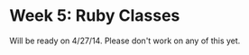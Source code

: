 # Week 5: Ruby Classes

Will be ready on 4/27/14. Please don't work on any of this yet. 
<!-- 
This week you will be working on creating ruby classes and translating RSpec into driver code. Please make sure to follow each step we ask you to do (write driver test code, pseudocode, initial solution, refactoring, reflection, and review). This week gets into more advanced concepts, so make sure you pair as often as you need to ensure you are able to learn efficiently and have fun doing it! You can pair on any challenge (except for solo challenges) and you have an awesome community of programmers to pair with. You can always ask people to pair on the community and work with people from other locations! 


## Challenges
1. [Die Class 1: Numeric](1_die)
2. [Die Class 2: Arbitrary Symbols](2_die)
3. [Build a Simple Guessing Game SOLO CHALLENGE](3_guessing_game_solo_challenge)
4. [A Nested Array to Model a Boggle Board](4_boggle_board)
5. [Virus Predictor](5_virus_predictor)
6. [Validate Credit Card](6_validate_credit_card)
7. [Technical Blog](7_technical_blog.md)
8. [Cultural Blog](8_cultural_blog.md)
9. [GPS 2.1- Don't look until your GPS Session!](9_gps2.1)
10. [BONUS: Reverse Polish Notation Calculator](10_BONUS_rpn)


## Submitting your work
You should fork the unit 2 repo into your GitHub Account by clicking the "fork" button on the top right of this page. You will be responsible for syncing changes from the unit 2 master repo by following the steps [here](http://stackoverflow.com/questions/11394349/upstream-pulls-with-the-github-desktop-client). Make sure you follow them step by step. 

Just to make sure we keep things fun, we are going to have you work with `week_5` differently. Most of the challenges have multiple files, so you can find each file in a folder (directory). You will modify the `my_solutions.rb` file in each directory to add your code. 

When you make updates to the files, you should commit your work the same way you did for your website through the app. Include a commit message that describes what you've changed. For example: "added my solution for 2_die"

You need to submit your work through [this google form](https://docs.google.com/forms/d/1Y1UajPVN_68qSdQ1jNry6TJU4qaZ_UuhSVfoxuqBBOo/viewform) by Sunday at 11:59pm. Expect to submit the links from your repo for each challenge above. 

## Remember your Unit Goals!
- Pair at least once this week with a member of your accountability group.  *You need to pair **4** times this unit*
- Give feedback for each person you paired with. *You need to submit at least 5 pieces of feedback in this unit* (4 for peer-pairing, and 1 GPS)
- Rate at least 7 pieces of [Meta Feedback](https://socrates.devbootcamp.com/feedback) on Socrates. *You need to rate 20 pieces of feedback per unit.

## Resources
*These are for reference if you want some additional sources.* 
- [Writing our own Class in Ruby](http://rubylearning.com/satishtalim/writing_our_own_class_in_ruby.html)
- [Ruby Classes and Objects](http://www.tutorialspoint.com/ruby/ruby_classes.htm)
- [Introduction to Refactoring](http://sourcemaking.com/refactoring/introduction-to-refactoring)   
- [Ruby for Newbies](http://net.tutsplus.com/sessions/ruby-for-newbies)  
- [Ruby Variable Scope](http://www.techotopia.com/index.php/Ruby_Variable_Scope) 
- [GangesLearning (Videos)](https://www.youtube.com/user/GangesLearning)
- [The Well-Grounded Rubyist (Book)](http://www.manning.com/black2/) - This is a really great Ruby reference. We recommend getting it.  
 -->